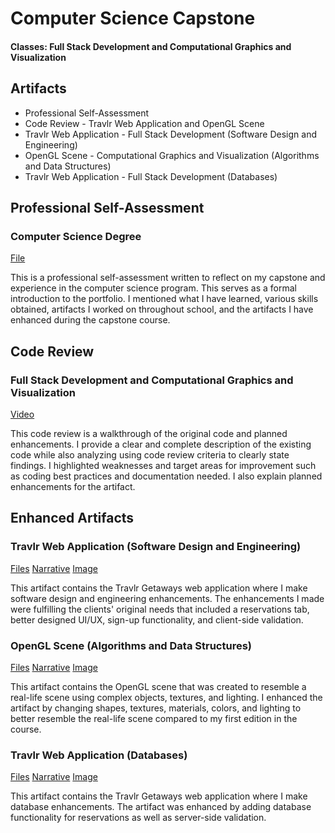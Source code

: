 # Computer Science Capstone

#### Classes: Full Stack Development and Computational Graphics and Visualization

## Artifacts
- Professional Self-Assessment 
- Code Review - Travlr Web Application and OpenGL Scene 
- Travlr Web Application - Full Stack Development (Software Design and Engineering) 
- OpenGL Scene - Computational Graphics and Visualization (Algorithms and Data Structures)  
- Travlr Web Application - Full Stack Development (Databases) 


## Professional Self-Assessment
### Computer Science Degree
[File](https://github.com/tawil4/tawil4.github.io/blob/main/Professional%20Self-Assessment%C2%A0-%20Adam%20Tawil.docx)

This is a professional self-assessment written to reflect on my capstone and experience in the computer science program. This serves as a formal introduction to the portfolio. I mentioned what I have learned, various skills obtained, artifacts I worked on throughout school, and the artifacts I have enhanced during the capstone course.  


## Code Review
### Full Stack Development and Computational Graphics and Visualization
[Video](https://github.com/tawil4/tawil4.github.io/blob/main/Code%20Review%20-%20Adam%20Tawil.mp4)

This code review is a walkthrough of the original code and planned enhancements. I provide a clear and complete description of the existing code while also analyzing using code review criteria to clearly state findings. I highlighted weaknesses and target areas for improvement such as coding best practices and documentation needed. I also explain planned enhancements for the artifact.  


## Enhanced Artifacts
### Travlr Web Application (Software Design and Engineering)
[Files](https://github.com/tawil4/tawil4.github.io/tree/main/travlr%20(Enhanced))
[Narrative](https://github.com/tawil4/tawil4.github.io/blob/main/Category%20One%20-%20Software%20Design%20and%20Engineering%20Enhancement%20Narrative.docx)
[Image](https://github.com/tawil4/tawil4.github.io/blob/main/travlrhome.png)

This artifact contains the Travlr Getaways web application where I make software design and engineering enhancements. The enhancements I made were fulfilling the clients' original needs that included a reservations tab, better designed UI/UX, sign-up functionality, and client-side validation.  


### OpenGL Scene (Algorithms and Data Structures)
[Files](https://github.com/tawil4/tawil4.github.io/tree/main/CS330Content%20(Enhanced)/CS330Content)
[Narrative](https://github.com/tawil4/tawil4.github.io/blob/main/Category%20Two%20-%20Alorithms%20and%20Data%20Structures%20Enhancement%20Narrative.docx)
[Image](https://github.com/tawil4/tawil4.github.io/blob/main/opengl_scene.png)

This artifact contains the OpenGL scene that was created to resemble a real-life scene using complex objects, textures, and lighting. I enhanced the artifact by changing shapes, textures, materials, colors, and lighting to better resemble the real-life scene compared to my first edition in the course.   


### Travlr Web Application (Databases)
[Files](https://github.com/tawil4/tawil4.github.io/tree/main/travlr%20(Enhanced))
[Narrative](https://github.com/tawil4/tawil4.github.io/blob/main/Category%20Three%20-%20Databases%20Enhancement%20Narrative.docx)
[Image](https://github.com/tawil4/tawil4.github.io/blob/main/travlr_reservations.png)

This artifact contains the Travlr Getaways web application where I make database enhancements. The artifact was enhanced by adding database functionality for reservations as well as server-side validation.  
